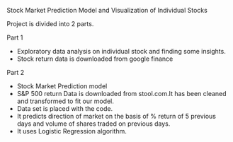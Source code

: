 
Stock Market Prediction Model and Visualization of Individual Stocks

Project is divided into 2 parts.

Part 1 
- Exploratory data analysis on individual stock and finding some insights.
- Stock return data is downloaded from google finance

Part 2
- Stock Market Prediction model
- S&P 500 return Data is downloaded from stool.com.It has been cleaned and transformed to fit our model.
- Data set is placed with the code.
- It predicts direction of market on the basis of % return of 5 previous days and volume of shares traded on previous days.
- It uses Logistic Regression algorithm.
    
   
